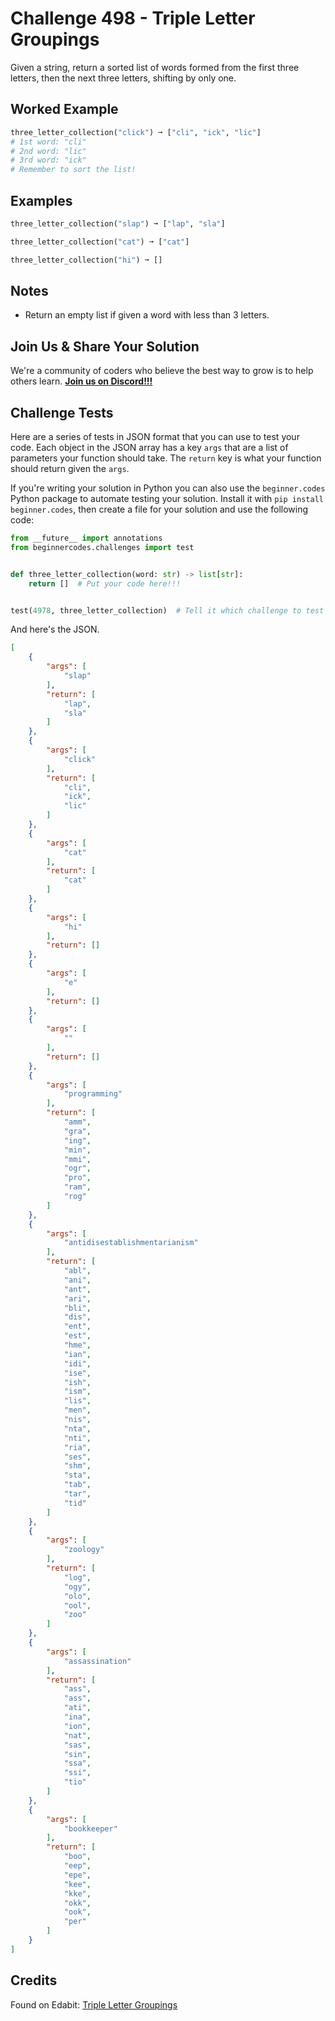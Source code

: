 # Challenge 498 - Triple Letter Groupings

Given a string, return a sorted list of words formed from the first three letters, then the next three letters, shifting by only one.

## Worked Example
```python
three_letter_collection("click") ➞ ["cli", "ick", "lic"]
# 1st word: "cli"
# 2nd word: "lic"
# 3rd word: "ick"
# Remember to sort the list!
```
## Examples
```python
three_letter_collection("slap") ➞ ["lap", "sla"]

three_letter_collection("cat") ➞ ["cat"]

three_letter_collection("hi") ➞ []
```
## Notes

- Return an empty list if given a word with less than 3 letters.

## Join Us & Share Your Solution

We're a community of coders who believe the best way to grow is to help others learn. **[Join us on Discord!!!](https://discord.gg/sfHykntuGy)**

## Challenge Tests

Here are a series of tests in JSON format that you can use to test your code. Each object in the JSON array has a key `args` that are a list of parameters your function should take. The `return` key is what your function should return given the `args`. 

If you're writing your solution in Python you can also use the `beginner.codes` Python package to automate testing your solution. Install it with `pip install beginner.codes`, then create a file for your solution and use the following code:
```python
from __future__ import annotations
from beginnercodes.challenges import test


def three_letter_collection(word: str) -> list[str]:
    return []  # Put your code here!!!


test(4978, three_letter_collection)  # Tell it which challenge to test against
```
And here's the JSON.
```json
[
    {
        "args": [
            "slap"
        ],
        "return": [
            "lap",
            "sla"
        ]
    },
    {
        "args": [
            "click"
        ],
        "return": [
            "cli",
            "ick",
            "lic"
        ]
    },
    {
        "args": [
            "cat"
        ],
        "return": [
            "cat"
        ]
    },
    {
        "args": [
            "hi"
        ],
        "return": []
    },
    {
        "args": [
            "e"
        ],
        "return": []
    },
    {
        "args": [
            ""
        ],
        "return": []
    },
    {
        "args": [
            "programming"
        ],
        "return": [
            "amm",
            "gra",
            "ing",
            "min",
            "mmi",
            "ogr",
            "pro",
            "ram",
            "rog"
        ]
    },
    {
        "args": [
            "antidisestablishmentarianism"
        ],
        "return": [
            "abl",
            "ani",
            "ant",
            "ari",
            "bli",
            "dis",
            "ent",
            "est",
            "hme",
            "ian",
            "idi",
            "ise",
            "ish",
            "ism",
            "lis",
            "men",
            "nis",
            "nta",
            "nti",
            "ria",
            "ses",
            "shm",
            "sta",
            "tab",
            "tar",
            "tid"
        ]
    },
    {
        "args": [
            "zoology"
        ],
        "return": [
            "log",
            "ogy",
            "olo",
            "ool",
            "zoo"
        ]
    },
    {
        "args": [
            "assassination"
        ],
        "return": [
            "ass",
            "ass",
            "ati",
            "ina",
            "ion",
            "nat",
            "sas",
            "sin",
            "ssa",
            "ssi",
            "tio"
        ]
    },
    {
        "args": [
            "bookkeeper"
        ],
        "return": [
            "boo",
            "eep",
            "epe",
            "kee",
            "kke",
            "okk",
            "ook",
            "per"
        ]
    }
]
```
## Credits

Found on Edabit: [Triple Letter Groupings](https://edabit.com/challenge/NybeH5L7wFPYeynCn)
